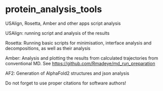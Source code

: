 # protein_analysis_tools
USAlign, Rosetta, Amber and other apps script analysis

USAlign: running script and analysis of the results

Rosetta: Running basic scripts for minimisation, interface analysis and decompositions, as well as their analysis

Amber: Analysis and plotting the results from calculated trajectories from conventional MD. See https://github.com/Rmadeye/md_run_preparation

AF2: Generation of AlphaFold2 structures and json analysis

Do not forget to use proper citations for software authors!

